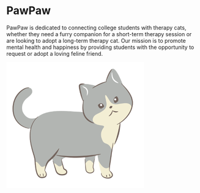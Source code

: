 # PawPaw
PawPaw is dedicated to connecting college students with therapy cats, whether they need a furry companion for a short-term therapy session or are looking to adopt a long-term therapy cat. Our mission is to promote mental health and happiness by providing students with the opportunity to request or adopt a loving feline friend.


![Alt text](sources/cat1.png "Optional title")
